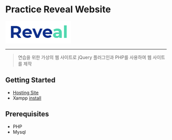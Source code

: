 # Practice Reveal Website

![reveal 로고.PNG](./img/reveal_logo.png)

---

> 연습을 위한 가상의 웹 사이트로 jQuery 플러그인과 PHP를 사용하여 웹 사이트를 제작
> 

## Getting Started

- [Hosting Site](http://dkdn1004.dothome.co.kr/reveal)
- Xampp [install](https://www.apachefriends.org/index.html)

## Prerequisites

- PHP
- Mysql
